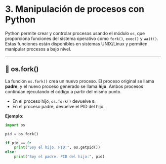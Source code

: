 # 3. Manipulación de procesos con Python

Python permite crear y controlar procesos usando el módulo `os`, que proporciona funciones del sistema operativo como `fork()`, `exec()` y `wait()`. Estas funciones están disponibles en sistemas UNIX/Linux y permiten manipular procesos a bajo nivel.

---

## 🔁 os.fork()

La función `os.fork()` crea un nuevo proceso. El proceso original se llama **padre**, y el nuevo proceso generado se llama **hijo**. Ambos procesos continúan ejecutando el código a partir del mismo punto.

- En el proceso hijo, `os.fork()` devuelve `0`.
- En el proceso padre, devuelve el PID del hijo.

**Ejemplo:**
```python
import os

pid = os.fork()

if pid == 0:
    print("Soy el hijo. PID:", os.getpid())
else:
    print("Soy el padre. PID del hijo:", pid)
